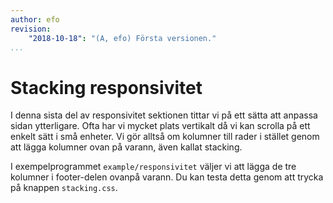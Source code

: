```yaml
---
author: efo
revision:
    "2018-10-18": "(A, efo) Första versionen."
...
```

Stacking responsivitet
=======================

I denna sista del av responsivitet sektionen tittar vi på ett sätta att anpassa sidan ytterligare. Ofta har vi mycket plats vertikalt då vi kan scrolla på ett enkelt sätt i små enheter. Vi gör alltså om kolumner till rader i stället genom att lägga kolumner ovan på varann, även kallat stacking.

I exempelprogrammet `example/responsivitet` väljer vi att lägga de tre kolumner i footer-delen ovanpå varann. Du kan testa detta genom att trycka på knappen `stacking.css`.

